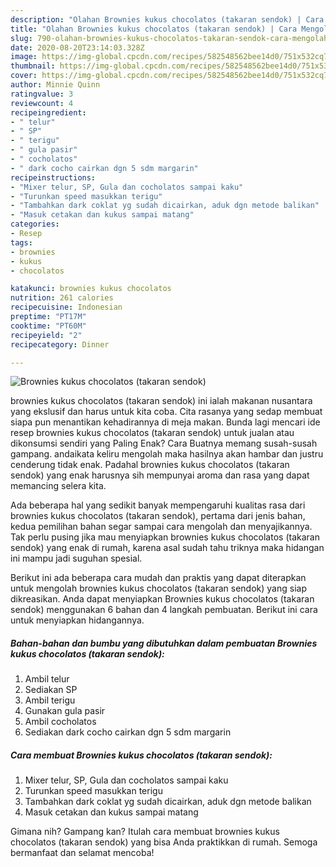 ```yaml
---
description: "Olahan Brownies kukus chocolatos (takaran sendok) | Cara Mengolah Brownies kukus chocolatos (takaran sendok) Yang Enak dan Simpel"
title: "Olahan Brownies kukus chocolatos (takaran sendok) | Cara Mengolah Brownies kukus chocolatos (takaran sendok) Yang Enak dan Simpel"
slug: 790-olahan-brownies-kukus-chocolatos-takaran-sendok-cara-mengolah-brownies-kukus-chocolatos-takaran-sendok-yang-enak-dan-simpel
date: 2020-08-20T23:14:03.328Z
image: https://img-global.cpcdn.com/recipes/582548562bee14d0/751x532cq70/brownies-kukus-chocolatos-takaran-sendok-foto-resep-utama.jpg
thumbnail: https://img-global.cpcdn.com/recipes/582548562bee14d0/751x532cq70/brownies-kukus-chocolatos-takaran-sendok-foto-resep-utama.jpg
cover: https://img-global.cpcdn.com/recipes/582548562bee14d0/751x532cq70/brownies-kukus-chocolatos-takaran-sendok-foto-resep-utama.jpg
author: Minnie Quinn
ratingvalue: 3
reviewcount: 4
recipeingredient:
- " telur"
- " SP"
- " terigu"
- " gula pasir"
- " cocholatos"
- " dark cocho cairkan dgn 5 sdm margarin"
recipeinstructions:
- "Mixer telur, SP, Gula dan cocholatos sampai kaku"
- "Turunkan speed masukkan terigu"
- "Tambahkan dark coklat yg sudah dicairkan, aduk dgn metode balikan"
- "Masuk cetakan dan kukus sampai matang"
categories:
- Resep
tags:
- brownies
- kukus
- chocolatos

katakunci: brownies kukus chocolatos 
nutrition: 261 calories
recipecuisine: Indonesian
preptime: "PT17M"
cooktime: "PT60M"
recipeyield: "2"
recipecategory: Dinner

---
```



![Brownies kukus chocolatos (takaran sendok)](https://img-global.cpcdn.com/recipes/582548562bee14d0/751x532cq70/brownies-kukus-chocolatos-takaran-sendok-foto-resep-utama.jpg)


brownies kukus chocolatos (takaran sendok) ini ialah makanan nusantara yang ekslusif dan harus untuk kita coba. Cita rasanya yang sedap membuat siapa pun menantikan kehadirannya di meja makan.
Bunda lagi mencari ide resep brownies kukus chocolatos (takaran sendok) untuk jualan atau dikonsumsi sendiri yang Paling Enak? Cara Buatnya memang susah-susah gampang. andaikata keliru mengolah maka hasilnya akan hambar dan justru cenderung tidak enak. Padahal brownies kukus chocolatos (takaran sendok) yang enak harusnya sih mempunyai aroma dan rasa yang dapat memancing selera kita.



Ada beberapa hal yang sedikit banyak mempengaruhi kualitas rasa dari brownies kukus chocolatos (takaran sendok), pertama dari jenis bahan, kedua pemilihan bahan segar sampai cara mengolah dan menyajikannya. Tak perlu pusing jika mau menyiapkan brownies kukus chocolatos (takaran sendok) yang enak di rumah, karena asal sudah tahu triknya maka hidangan ini mampu jadi suguhan spesial.


Berikut ini ada beberapa cara mudah dan praktis yang dapat diterapkan untuk mengolah brownies kukus chocolatos (takaran sendok) yang siap dikreasikan. Anda dapat menyiapkan Brownies kukus chocolatos (takaran sendok) menggunakan 6 bahan dan 4 langkah pembuatan. Berikut ini cara untuk menyiapkan hidangannya.

<!--inarticleads1-->

##### Bahan-bahan dan bumbu yang dibutuhkan dalam pembuatan Brownies kukus chocolatos (takaran sendok):

1. Ambil  telur
1. Sediakan  SP
1. Ambil  terigu
1. Gunakan  gula pasir
1. Ambil  cocholatos
1. Sediakan  dark cocho cairkan dgn 5 sdm margarin




<!--inarticleads2-->

##### Cara membuat Brownies kukus chocolatos (takaran sendok):

1. Mixer telur, SP, Gula dan cocholatos sampai kaku
1. Turunkan speed masukkan terigu
1. Tambahkan dark coklat yg sudah dicairkan, aduk dgn metode balikan
1. Masuk cetakan dan kukus sampai matang




Gimana nih? Gampang kan? Itulah cara membuat brownies kukus chocolatos (takaran sendok) yang bisa Anda praktikkan di rumah. Semoga bermanfaat dan selamat mencoba!
